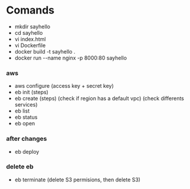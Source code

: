# Comands

- mkdir sayhello
- cd sayhello
- vi index.html
- vi Dockerfile
- docker build -t sayhello .
- docker run --name nginx -p 8000:80 sayhello

### aws

- aws configure (access key + secret key)
- eb init (steps)
- eb create (steps) (check if region has a default vpc) (check differents services)
- eb list
- eb status
- eb open

### after changes

- eb deploy

### delete eb

- eb terminate (delete S3 permisions, then delete S3)
